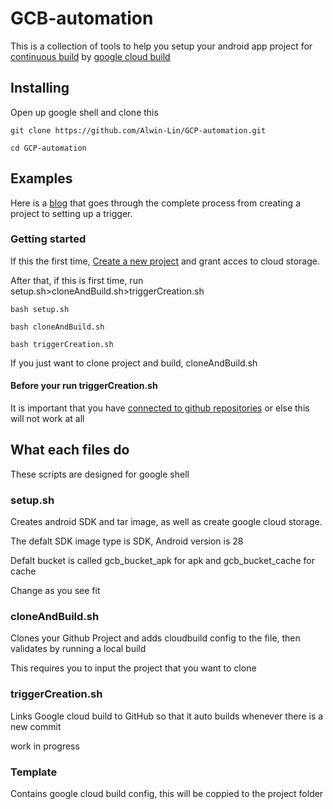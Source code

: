 # GCB-automation
This is a collection of tools to help you setup your android app project for  <a href="https://en.wikipedia.org/wiki/Continuous_integration">continuous build</a> by <a href="https://cloud.google.com/cloud-build/">google cloud build </a>

## Installing
Open up google shell and clone this
```
git clone https://github.com/Alwin-Lin/GCP-automation.git
```
```
cd GCP-automation
```
## Examples
Here is a <a href="https://medium.com/@alwin001/continuous-integration-283852c71c02">blog</a> that goes through the complete process from creating a project to setting up a trigger.

### Getting started

If this the first time, <a href="https://cloud.google.com/resource-manager/docs/creating-managing-projects">Create a new project</a> and grant acces to cloud storage. 

After that, if this is first time, run setup.sh>cloneAndBuild.sh>triggerCreation.sh
```
bash setup.sh
```
```
bash cloneAndBuild.sh
```
```
bash triggerCreation.sh
```
If you just want to clone project and build, cloneAndBuild.sh

#### Before your run triggerCreation.sh
It is important that you have <a href="https://cloud.google.com/cloud-build/docs/running-builds/create-manage-triggers">connected to github repositories</a> or else this will not work at all


## What each files do 
These scripts are designed for google shell
### setup.sh
Creates android SDK and tar image, as well as create google cloud storage.

The defalt SDK image type is SDK, Android version is 28

Defalt bucket is called gcb_bucket_apk for apk and gcb_bucket_cache for cache

Change as you see fit


### cloneAndBuild.sh
Clones your Github Project and adds cloudbuild config to the file, then validates by running a local build

This requires you to input the project that you want to clone

### triggerCreation.sh
Links Google cloud build to GitHub so that it auto builds whenever there is a new commit

work in progress

### Template
Contains google cloud build config, this will be coppied to the project folder

